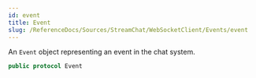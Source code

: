 ```yaml
---
id: event 
title: Event
slug: /ReferenceDocs/Sources/StreamChat/WebSocketClient/Events/event
---
```


An `Event` object representing an event in the chat system.

``` swift
public protocol Event 
```
